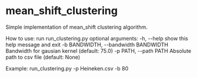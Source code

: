 # mean_shift_clustering
Simple implementation of mean_shift clustering algorithm.

How to use:
run run_clustering.py
optional arguments:
  -h, --help            show this help message and exit
  -b BANDWIDTH, --bandwidth BANDWIDTH
                        Bandwidth for gausian kernel (default: 75.0)
  -p PATH, --path PATH  Absolute path to csv file (default: None)
  
Example:
  run_clustering.py -p Heineken.csv -b 80


